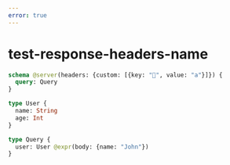 ```yaml
---
error: true
---
```


# test-response-headers-name

```graphql @server
schema @server(headers: {custom: [{key: "🤣", value: "a"}]}) {
  query: Query
}

type User {
  name: String
  age: Int
}

type Query {
  user: User @expr(body: {name: "John"})
}
```

